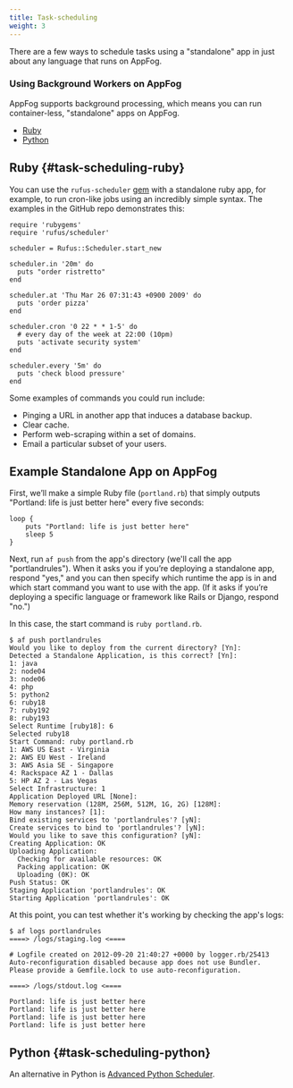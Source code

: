 ```yaml
---
title: Task-scheduling
weight: 3
---
```


There are a few ways to schedule tasks using a "standalone" app in just about any language that runs on AppFog.

### Using Background Workers on AppFog

AppFog supports background processing, which means you can run container-less, "standalone" apps on AppFog.

* [Ruby](#task-scheduling-ruby)
* [Python](#task-scheduling-python)

## Ruby {#task-scheduling-ruby}

You can use the `rufus-scheduler` [gem](https://github.com/jmettraux/rufus-scheduler) with a standalone ruby app, for example, to run cron-like jobs using an incredibly simple syntax. The examples in the GitHub repo demonstrates this:

    require 'rubygems'
    require 'rufus/scheduler'

    scheduler = Rufus::Scheduler.start_new

    scheduler.in '20m' do
      puts "order ristretto"
    end

    scheduler.at 'Thu Mar 26 07:31:43 +0900 2009' do
      puts 'order pizza'
    end

    scheduler.cron '0 22 * * 1-5' do
      # every day of the week at 22:00 (10pm)
      puts 'activate security system'
    end

    scheduler.every '5m' do
      puts 'check blood pressure'
    end

Some examples of commands you could run include: 

 * Pinging a URL in another app that induces a database backup. 
 * Clear cache.
 * Perform web-scraping within a set of domains.
 * Email a particular subset of your users. 

## Example Standalone App on AppFog

First, we’ll make a simple Ruby file (`portland.rb`) that simply outputs "Portland: life is just better here" every five seconds:

    loop {
        puts "Portland: life is just better here"
        sleep 5
    }

Next, run `af push` from the app's directory (we'll call the app "portlandrules"). When it asks you if you’re deploying a standalone app, respond "yes," and you can then specify which runtime the app is in and which start command you want to use with the app. (If it asks if you’re deploying a specific language or framework like Rails or Django, respond "no.")

In this case, the start command is `ruby portland.rb`. 

    $ af push portlandrules
    Would you like to deploy from the current directory? [Yn]:
    Detected a Standalone Application, is this correct? [Yn]:
    1: java
    2: node04
    3: node06
    4: php
    5: python2
    6: ruby18
    7: ruby192
    8: ruby193
    Select Runtime [ruby18]: 6
    Selected ruby18
    Start Command: ruby portland.rb
    1: AWS US East - Virginia
    2: AWS EU West - Ireland
    3: AWS Asia SE - Singapore
    4: Rackspace AZ 1 - Dallas
    5: HP AZ 2 - Las Vegas
    Select Infrastructure: 1
    Application Deployed URL [None]:
    Memory reservation (128M, 256M, 512M, 1G, 2G) [128M]:
    How many instances? [1]:
    Bind existing services to 'portlandrules'? [yN]:
    Create services to bind to 'portlandrules'? [yN]:
    Would you like to save this configuration? [yN]:
    Creating Application: OK
    Uploading Application:
      Checking for available resources: OK
      Packing application: OK
      Uploading (0K): OK
    Push Status: OK
    Staging Application 'portlandrules': OK
    Starting Application 'portlandrules': OK

At this point, you can test whether it's working by checking the app's logs: 

    $ af logs portlandrules
    ====> /logs/staging.log <====

    # Logfile created on 2012-09-20 21:40:27 +0000 by logger.rb/25413
    Auto-reconfiguration disabled because app does not use Bundler.
    Please provide a Gemfile.lock to use auto-reconfiguration.

    ====> /logs/stdout.log <====

    Portland: life is just better here
    Portland: life is just better here
    Portland: life is just better here
    Portland: life is just better here

## Python {#task-scheduling-python}

An alternative in Python is [Advanced Python Scheduler](http://packages.python.org/APScheduler/). 
